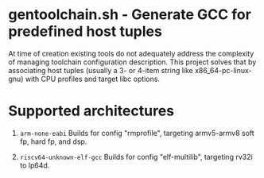 # gentoolchain.sh - Generate GCC for predefined host tuples

At time of creation existing tools do not adequately address the complexity of managing
toolchain configuration description. This project solves that by associating host tuples
(usually a 3- or 4-item string like x86\_64-pc-linux-gnu) with CPU profiles and target
libc options.

# Supported architectures

1. `arm-none-eabi`
	Builds for config "rmprofile", targeting armv5-armv8 soft fp, hard fp, and
dsp.

2. `riscv64-unknown-elf-gcc`
	Builds for config "elf-multilib", targeting rv32i to lp64d.
